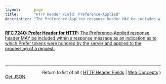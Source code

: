 ```yaml
---
layout:      page
title:       "HTTP Header Field: Preference-Applied"
description: "The Preference-Applied response header MAY be included within a response message as an indication as to which Prefer tokens were honored by the server and applied to the processing of a request."
---
```


**[RFC 7240: Prefer Header for HTTP](/specs/IETF/RFC/7240 "This specification defines an HTTP header field that can be used by a client to request that certain behaviors be employed by a server while processing a request."):** [The Preference-Applied response header MAY be included within a response message as an indication as to which Prefer tokens were honored by the server and applied to the processing of a request.](http://tools.ietf.org/html/rfc7240#section-3 "Read documentation for HTTP Header Field &#34;Preference-Applied&#34;")

<br/>
<hr/>

<p style="float : left"><a href="Preference-Applied.json" title="Get JSON representing this particular Web Concept">Get JSON</a></p>
<p style="text-align: right">Return to list of all ( <a href="../http-headers">HTTP Header Fields</a> | <a href="../">Web Concepts</a> )</p>
